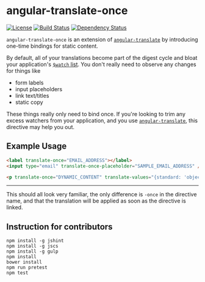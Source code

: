 # angular-translate-once

[![License](http://img.shields.io/badge/license-MIT-blue.svg?style=flat)](http://bower.herokuapp.com/packages/angular-translate-once)
[![Build Status](http://img.shields.io/travis/ajwhite/angular-translate-once.svg?style=flat)](http://travis-ci.org/ajwhite/angular-translate-once)
[![Dependency Status](http://img.shields.io/gemnasium/ajwhite/angular-translate-once.svg?style=flat)](https://gemnasium.com/ajwhite/angular-translate-once)



`angular-translate-once` is an extension of [`angular-translate`](https://github.com/angular-translate/angular-translate) by introducing one-time bindings for static content.

By default, all of your translations become part of the digest cycle and bloat your application's [`$watch` list](https://docs.angularjs.org/api/ng/type/$rootScope.Scope#$watch). You don't really need to observe any changes for things like

- form labels
- input placeholders
- link text/titles
- static copy

These things really only need to bind once. If you're looking to trim any excess watchers from your application, and you use [`angular-translate`](https://github.com/angular-translate/angular-translate), this directive may help you out.


## Example Usage
```html
<label translate-once="EMAIL_ADDRESS"></label>
<input type="email" translate-once-placeholder="SAMPLE_EMAIL_ADDRESS" />
```

```html
<p translate-once="DYNAMIC_CONTENT" translate-values="{standard: 'object'}"></p>
```

---

This should all look very familiar, the only difference is `-once` in the directive name, and that the translation will be applied as soon as the directive is linked.

## Instruction for contributors
```
npm install -g jshint
npm install -g jscs
npm install -g gulp
npm install
bower install
npm run pretest
npm test
```
